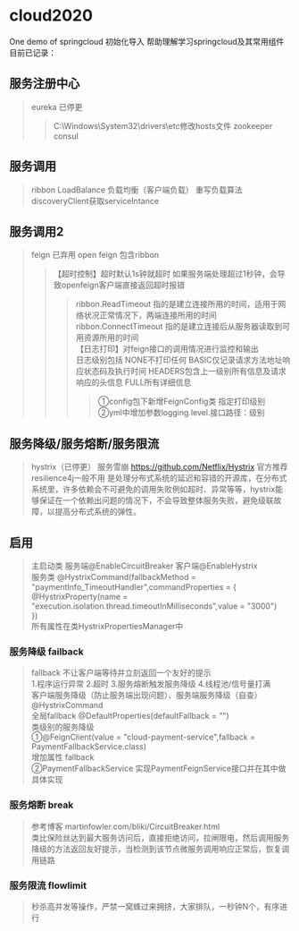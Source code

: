 # cloud2020
One demo of springcloud
初始化导入 帮助理解学习springcloud及其常用组件
目前已记录：
## 服务注册中心
> eureka  已停更 
>> C:\Windows\System32\drivers\etc修改hosts文件
> zookeeper  
> consul
## 服务调用
> ribbon 
> LoadBalance  负载均衡（客户端负载） 重写负载算法 discoveryClient获取serviceIntance
## 服务调用2
> feign 已弃用
> open feign 包含ribbon
>> 【超时控制】超时默认1s钟就超时 如果服务端处理超过1秒钟，会导致openfeign客户端直接返回超时报错  
>>> ribbon.ReadTimeout 指的是建立连接所用的时间，适用于网络状况正常情况下，两端连接所用的时间  
>>> ribbon.ConnectTimeout 指的是建立连接后从服务器读取到可用资源所用的时间  
>> 【日志打印】对feign接口的调用情况进行监控和输出  
>>> 日志级别包括  NONE不打印任何  BASIC仅记录请求方法地址响应状态码及执行时间 HEADERS包含上一级别所有信息及请求响应的头信息 FULL所有详细信息  
>>>> ①config包下新增FeignConfig类 指定打印级别  
>>>> ②yml中增加参数logging.level.接口路径：级别  
## 服务降级/服务熔断/服务限流
> hystrix（已停更） 服务雪崩  https://github.com/Netflix/Hystrix 官方推荐 resilience4j一般不用
> 是处理分布式系统的延迟和容错的开源库，在分布式系统里，许多依赖会不可避免的调用失败例如超时、异常等等，hystrix能够保证在一个依赖出问题的情况下，不会导致整体服务失败，避免级联故障，以提高分布式系统的弹性。
## 启用
> 主启动类  服务端@EnableCircuitBreaker  客户端@EnableHystrix  
> 服务类 @HystrixCommand(fallbackMethod = "paymentInfo_TimeoutHandler",commandProperties = {  
>            @HystrixProperty(name = "execution.isolation.thread.timeoutInMilliseconds",value = "3000")  
>    })  
>    所有属性在类HystrixPropertiesManager中

### 服务降级 failback
> fallback 不让客户端等待并立刻返回一个友好的提示  
> 1.程序运行异常 2.超时 3.服务熔断触发服务降级 4.线程池/信号量打满  
> 客户端服务降级（防止服务端出现问题）、服务端服务降级（自查）
> @HystrixCommand  
> 全局fallback @DefaultProperties(defaultFallback = "")  
> 类级别的服务降级  
> ①@FeignClient(value = "cloud-payment-service",fallback = PaymentFallbackService.class)  
> 增加属性 fallback   
> ②PaymentFallbackService 实现PaymentFeignService接口并在其中做具体实现

### 服务熔断 break
> 参考博客 martinfowler.com/bliki/CircuitBreaker.html  
> 类比保险丝达到最大服务访问后，直接拒绝访问，拉闸限电，然后调用服务降级的方法返回友好提示，当检测到该节点微服务调用响应正常后，恢复调用链路
> 
### 服务限流 flowlimit
> 秒杀高并发等操作，严禁一窝蜂过来拥挤，大家排队，一秒钟N个，有序进行  
